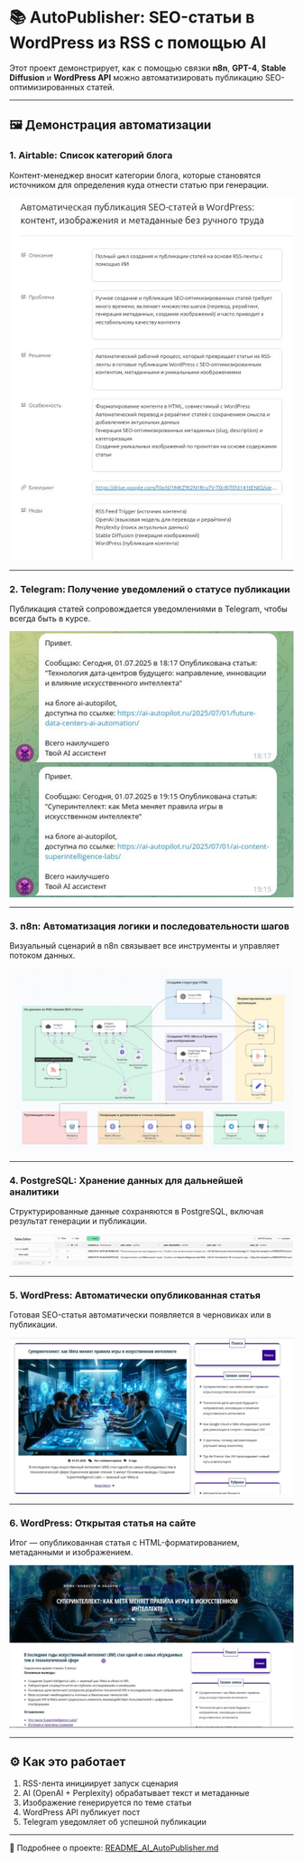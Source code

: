 # 📚 AutoPublisher: SEO-статьи в WordPress из RSS с помощью AI

Этот проект демонстрирует, как с помощью связки **n8n**, **GPT-4**, **Stable Diffusion** и **WordPress API** можно автоматизировать публикацию SEO-оптимизированных статей.

---

## 🖼️ Демонстрация автоматизации

### 1. Airtable: Список категорий блога
Контент-менеджер вносит категории блога, которые становятся источником для определения куда отнести статью при генерации.

![Airtable Screenshot](airtable_description_1.jpg)

---

### 2. Telegram: Получение уведомлений о статусе публикации
Публикация статей сопровождается уведомлениями в Telegram, чтобы всегда быть в курсе.

![Telegram Notification](message_telegram.jpg)

---

### 3. n8n: Автоматизация логики и последовательности шагов
Визуальный сценарий в n8n связывает все инструменты и управляет потоком данных.

![n8n Workflow](n8n_workflow.jpg)

---

### 4. PostgreSQL: Хранение данных для дальнейшей аналитики
Структурированные данные сохраняются в PostgreSQL, включая результат генерации и публикации.

![PostgreSQL Table](postgre_table.jpg)

---

### 5. WordPress: Автоматически опубликованная статья
Готовая SEO-статья автоматически появляется в черновиках или в публикации.

![Post in WordPress](post_wordpress.jpg)

---

### 6. WordPress: Открытая статья на сайте
Итог — опубликованная статья с HTML-форматированием, метаданными и изображением.

![Open Post on Site](open_post_wordpress.jpg)

---

## ⚙️ Как это работает

1. RSS-лента инициирует запуск сценария
2. AI (OpenAI + Perplexity) обрабатывает текст и метаданные
3. Изображение генерируется по теме статьи
4. WordPress API публикует пост
5. Telegram уведомляет об успешной публикации

---

📎 Подробнее о проекте: [README_AI_AutoPublisher.md](README_AI_AutoPublisher.md)
